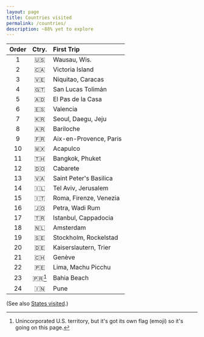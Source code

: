 ```yaml
---
layout: page
title: Countries visited
permalink: /countries/
description: ~88% yet to explore
---
```

| Order | Ctry. | First Trip |
| :----: | :----: | :--- |
| 1 | 🇺🇸 | Wausau, Wis. |
| 2 | 🇨🇦 | Victoria Island |
| 3 | 🇻🇪 | Niquitao, Caracas |
| 4 | 🇬🇹 | San Lucas Tolimán |
| 5 | 🇦🇩 | El Pas de la Casa |
| 6 | 🇪🇸 | Valencia |
| 7 | 🇰🇷 | Seoul, Daegu, Jeju |
| 8 | 🇦🇷 | Bariloche |
| 9 | 🇫🇷 | Aix-en-Provence, Paris |
| 10 | 🇲🇽 | Acapulco |
| 11 | 🇹🇭 | Bangkok, Phuket |
| 12 | 🇩🇴 | Cabarete |
| 13 | 🇻🇦 | Saint Peter's Basilica |
| 14 | 🇮🇱 | Tel Aviv, Jerusalem |
| 15 | 🇮🇹 | Roma, Firenze, Venezia |
| 16 | 🇯🇴 | Petra, Wadi Rum |
| 17 | 🇹🇷 | Istanbul, Cappadocia |
| 18 | 🇳🇱 | Amsterdam |
| 19 | 🇸🇪 | Stockholm, Rockelstad |
| 20 | 🇩🇪 | Kaiserslautern, Trier |
| 21 | 🇨🇭 | Genève |
| 22 | 🇵🇪 | Lima, Machu Picchu |
| 23 | 🇵🇷[^1] | Bahia Beach |
| 24 | 🇮🇳 | Pune |

[^1]: Unincorporated U.S. territory, but it's got its own flag (emoji) so it's going on this page.

(See also [States visited](/states/).)